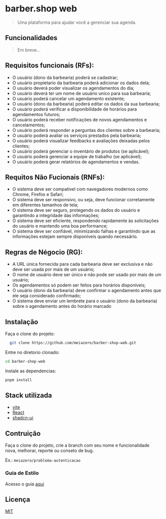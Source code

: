 # barber.shop web

> Uma plataforma para ajudar você a gerenciar sua agenda.

## Funcionalidades

> Em breve...

## Requisitos funcionais (RFs):

- O usuário (dono da barbearia) poderá se cadastrar;
- O usuário propietario da barbearia poderá adicionar os dados dela;
- O usuário deverá poder visualizar os agendamentos do dia;
- O usuário deverá ter um nome de usuário unico para sua barbearia;
- O usuário poderá cancelar um agendamento existente;
- O usuário (dono da barbearia) poderá editar os dados da sua barbearia;
- O usuário poderá verificar a disponibilidade de horários para agendamentos futuros;
- O usuário poderá receber notificações de novos agendamentos e cancelamentos;
- O usuário poderá responder a perguntas dos clientes sobre a barbearia;
- O usuário poderá avaliar os serviços prestados pela barbearia;
- O usuário poderá visualizar feedbacks e avaliações deixadas pelos clientes;
- O usuário poderá gerenciar o inventário de produtos (se aplicável);
- O usuário poderá gerenciar a equipe de trabalho (se aplicável);
- O usuário poderá gerar relatórios de agendamentos e vendas.

## Requitos Não Fucionais (RNFs):

- O sistema deve ser compatível com navegadores modernos como Chrome, Firefox e Safari;
- O sistema deve ser responsivo, ou seja, deve funcionar corretamente em diferentes tamanhos de tela;
- O sistema deve ser seguro, protegendo os dados do usuário e garantindo a integridade das informações;
- O sistema deve ser eficiente, respondendo rapidamente às solicitações do usuário e mantendo uma boa performance;
- O sistema deve ser confiável, minimizando falhas e garantindo que as informações estejam sempre disponíveis quando necessário.

## Regras de Négocio (RG):

- A URL única fornecida para cada barbearia deve ser exclusiva e não deve ser usada por mais de um usuário;
- O nome de usuário deve ser único e não pode ser usado por mais de um usuário;
- Os agendamentos só podem ser feitos para horários disponíveis;
- O usuário (dono da barbearia) deve confirmar o agendamento antes que ele seja considerado confirmado;
- O sistema deve enviar um lembrete para o usuário (dono da barbearia) sobre o agendamento antes do horário marcado

## Instalação

Faça o clone do projeto:

```bash
  git clone https://github.com/meiazero/barber-shop-web.git
```

Entre no diretorio clonado:

```bash
cd barber-shop-web
```

Instale as dependencias:

```bash
pnpm install
```
## Stack utilizada

- [vite](https://vitejs.dev/)
- [React](https://react.dev/)
- [shadcn-ui](ui.shadcn.com/)

## Contruição

Faça o clone do projeto, crie a branch com seu nome e funcionalidade nova, melhorar, reporte ou conseto de bug.

Ex.: `meiazero/problema-autenticacao`


### Guia de Estilo

Acesso o guia [aqui](.github/STYLEGUIDE.md)

## Licença

[MIT](.github/LICENSE.md)
